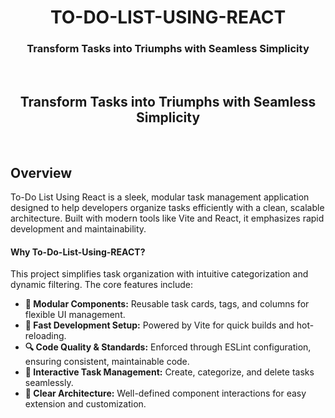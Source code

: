 <h1 align="center">TO-DO-LIST-USING-REACT</h1>
<h3 align="center">Transform Tasks into Triumphs with Seamless Simplicity</h3>
<div align=center>
    <img src="https://img.shields.io/github/last-commit/vedangdhuri/To-Do-List-Using-REACT?style=flat&logo=git&logoColor=white&color=0080ff" alt=""/>
    <img src="https://img.shields.io/github/languages/top/vedangdhuri/To-Do-List-Using-REACT?style=flat&color=0080ff" alt=""/>
    <img src="https://img.shields.io/github/languages/count/vedangdhuri/To-Do-List-Using-REACT?style=flat&color=0080ff" alt=""/>
</div>
<h2 align="center">Transform Tasks into Triumphs with Seamless Simplicity</h2>
<div align="center">
    <img src="https://img.shields.io/badge/JSON-000?logo=json&logoColor=fff" alt="" />
    <img src="https://img.shields.io/badge/Markdown-%23000000.svg?logo=markdown&logoColor=white" alt="" />
    <img src="https://img.shields.io/badge/npm-CB3837?logo=npm&logoColor=fff" alt="" />
    <img src="https://img.shields.io/badge/JavaScript-F7DF1E?logo=javascript&logoColor=000" alt="" />
    <img src="https://img.shields.io/badge/React-%2320232a.svg?logo=react&logoColor=%2361DAFB" alt="" />
    <img src="https://img.shields.io/badge/Vite-646CFF?logo=vite&logoColor=fff" alt="" />
    <img src="https://img.shields.io/badge/Vite-646CFF?logo=vite&logoColor=fff" alt="" />
</div>
<h2 align="left">Overview</h2>
<p>To-Do List Using React is a sleek, modular task management application designed to help developers organize tasks efficiently with a clean, scalable architecture. Built with modern tools like Vite and React, it emphasizes rapid development and maintainability.</p>

<h4 align="left">Why To-Do-List-Using-REACT?</h4>
<p>This project simplifies task organization with intuitive categorization and dynamic filtering. The core features include:</p>
<ul align="left">
    <li><strong>🧩 Modular Components:</strong> Reusable task cards, tags, and columns for flexible UI management.</li>
    <li><strong>🚀 Fast Development Setup:</strong> Powered by Vite for quick builds and hot-reloading.</li>
    <li><strong>🔍 Code Quality & Standards:</strong> Enforced through ESLint configuration, ensuring consistent, maintainable code.</li>
    <li><strong>📝 Interactive Task Management:</strong> Create, categorize, and delete tasks seamlessly.</li>
    <li><strong>🌟 Clear Architecture:</strong> Well-defined component interactions for easy extension and customization.</li>
</ul>


